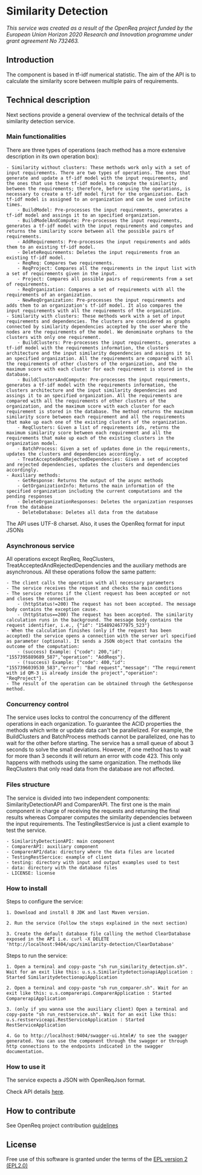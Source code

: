 # Similarity Detection

_This service was created as a result of the OpenReq project funded by the European Union Horizon 2020 Research and Innovation programme under grant agreement No 732463._

## Introduction

The component is based in tf-idf numerical statistic. The aim of the API is to calculate the similarity score between multiple pairs of requirements.

## Technical description

Next sections provide a general overview of the technical details of the similarity detection service.

### Main functionalities

There are three types of operations (each method has a more extensive description in its own operation box):

    - Similarity without clusters: These methods work only with a set of input requirements. There are two types of operations. The ones that generate and update a tf-idf model with the input requirements, and the ones that use these tf-idf models to compute the similarity between the requirements; therefore, before using the operations, is necessary to create a tf-idf model first for the organization. Each tf-idf model is assigned to an organization and can be used infinite times.
        - BuildModel: Pre-processes the input requirements, generates a tf-idf model and assings it to an specified organization.
        - BuildModelAndCompute: Pre-processes the input requirements, generates a tf-idf model with the input requirements and computes and returns the similarity score between all the possible pairs of requirements.
        - AddRequirements: Pre-processes the input requirements and adds them to an existing tf-idf model.
        - DeleteRequirements: Deletes the input requirements from an existing tf-idf model.
        - ReqReq: Compares two requirements.
        - ReqProject: Compares all the requirements in the input list with a set of requirements given in the input.
        - Project: Compares all possible pairs of requirements from a set of requirements.
        - ReqOrganization: Compares a set of requirements with all the requirements of an organization.
        - NewReqOrganization: Pre-processes the input requirements and adds them to an organization's tf-idf model. It also compares the input requirements with all the requirements of the organization.
    - Similarity with clusters: These methods work with a set of input requirements and dependencies. The clusters are considered as graphs connected by similarity dependencies accepted by the user where the nodes are the requirements of the model. We denominate orphans to the clusters with only one requirement.
        - BuildClusters: Pre-processes the input requirements, generates a tf-idf model with the requirements information, the clusters architecture and the input similarity dependencies and assigns it to an specified organization. All the requirements are compared with all the requirements of other clusters of the organization, and the maximum score with each cluster for each requirement is stored in the database.
        - BuildClustersAndCompute: Pre-processes the input requirements, generates a tf-idf model with the requirements information, the clusters architecture and the input similarity dependencies and assings it to an specified organization. All the requirements are compared with all the requirements of other clusters of the organization, and the maximum score with each cluster for each requirement is stored in the database. The method returns the maximum similarity score between each requirement and all the requirements that make up each one of the existing clusters of the organization.
        - ReqClusters: Given a list of requirements ids, returns the maximum similarity score between each requirement and all the requirements that make up each of the existing clusters in the organization model.
        - BatchProcess: Given a set of updates done in the requirements, updates the clusters and dependencies accordingly.
        - TreatAcceptedAndRejectedDependencies: Given a set of accepted and rejected dependencies, updates the clusters and dependencies accordingly.
    - Auxiliary methods:
        - GetResponse: Returns the output of the async methods
        - GetOrganizationInfo: Returns the main information of the specified organization including the current computations and the pending responses
        - DeleteOrganizationResponses: Deletes the organization responses from the database
        - DeleteDatabase: Deletes all data from the database

The API uses UTF-8 charset. Also, it uses the OpenReq format for input JSONs


### Asynchronous service

All operations except ReqReq, ReqClusters, TreatAcceptedAndRejectedDependencies and the auxiliary methods are asynchronous. All these operations follow the same pattern:

    - The client calls the operation with all necessary parameters
    - The service receives the request and checks the main conditions
    - The service returns if the client request has been accepted or not and closes the connection
        - (httpStatus!=200) The request has not been accepted. The message body contains the exception cause.
        - (httpStatus==200) The request has been accepted. The similarity calculation runs in the background. The message body contains the request identifier, i.e., {"id": "1548924677975_523"}
    - When the calculation finishes (only if the request has been accepted) the service opens a connection with the server url specified as parameter (optional). It sends a JSON object that contains the outcome of the computation:
        - (success) Example: {"code": 200,"id": "1557395889689_587","operation": "AddReqs"}.
        - (!success) Example: {"code": 400,"id": "1557396039530_583","error": "Bad request","message": "The requirement with id QM-3 is already inside the project","operation": "ReqProject"}.
    - The result of the operation can be obtained through the GetResponse method.

    
### Concurrency control

The service uses locks to control the concurrency of the different operations in each organization. To guarantee the ACID properties the methods which write or update data can't be parallelized. For example, the BuildClusters and BatchProcess methods cannot be parallelized, one has to wait for the other before starting. The service has a small queue of about 3 seconds to solve the small deviations. However, if one method has to wait for more than 3 seconds it will return an error with code 423. This only happens with methods using the same organization. The methods like ReqClusters that only read data from the database are not affected.


### Files structure

The service is divided into two independent components: SimilarityDetectionAPI and ComparerAPI. The first one is the main component in charge of receiving the requests and returning the final results whereas Comparer computes the similarity dependencies between the input requirements. The TestingRestService is just a client example to test the service.

    - SimilarityDetectionAPI: main component
    - ComparerAPI: auxiliary component
    - ComparerAPI/data: directory where the data files are located
    - TestingRestSercice: example of client
    - testing: directory with input and output examples used to test
    - data: directory with the database files
    - LICENSE: license
    

### How to install

Steps to configure the service:

    1. Download and install 8 JDK and last Maven version.

    2. Run the service (Follow the steps explained in the next section)
    
    3. Create the default database file calling the method ClearDatabase exposed in the API i.e. curl -X DELETE 'http://localhost:9404/upc/similarity-detection/ClearDatabase'

Steps to run the service:

    1. Open a terminal and copy-paste "sh run_similarity_detection.sh". Wait for an exit like this: u.s.s.SimilaritydetectionapiApplication : Started SimilaritydetectionapiApplication

    2. Open a terminal and copy-paste "sh run_comparer.sh". Wait for an exit like this: u.s.comparerapi.ComparerApplication : Started ComparerapiApplication

    3. (only if you wanna use the auxiliary client) Open a terminal and copy-paste "sh run_restservice.sh". Wait for an exit like this: u.s.restserviceapi.RestServiceApplication : Started RestServiceApplication

    4. Go to http://localhost:9404/swagger-ui.html#/ to see the swagger generated. You can use the component through the swagger or through http connections to the endpoints indicated in the swagger documentation.


### How to use it

The service expects a JSON with OpenReqJson format.

Check API details [here](https://api.openreq.eu/similarity-detection/swagger-ui.html#/).


## How to contribute

See OpenReq project contribution [guidelines](https://github.com/OpenReqEU/OpenReq/blob/master/CONTRIBUTING.md)


## License

Free use of this software is granted under the terms of the [EPL version 2 (EPL2.0)](https://www.eclipse.org/legal/epl-2.0/)
